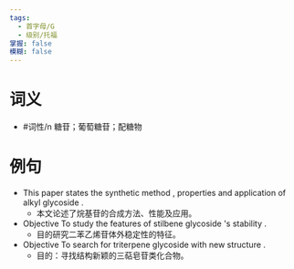 ```yaml
---
tags:
  - 首字母/G
  - 级别/托福
掌握: false
模糊: false
---
```

# 词义
- #词性/n  糖苷；葡萄糖苷；配糖物
# 例句
- This paper states the synthetic method , properties and application of alkyl glycoside .
	- 本文论述了烷基苷的合成方法、性能及应用。
- Objective To study the features of stilbene glycoside 's stability .
	- 目的研究二苯乙烯苷体外稳定性的特征。
- Objective To search for triterpene glycoside with new structure .
	- 目的：寻找结构新颖的三萜皂苷类化合物。
